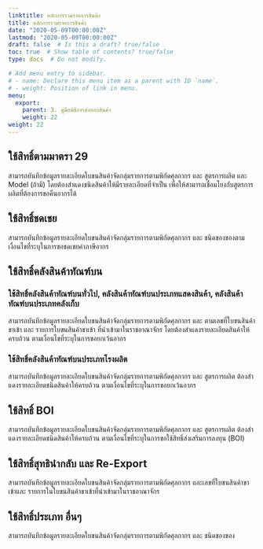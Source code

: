 ```yaml
---
linktitle: หลักการรวมรายการสินค้า
title: หลักการรวมรายการสินค้า
date: "2020-05-09T00:00:00Z"
lastmod: "2020-05-09T00:00:00Z"
draft: false  # Is this a draft? true/false
toc: true  # Show table of contents? true/false
type: docs  # Do not modify.

# Add menu entry to sidebar.
# - name: Declare this menu item as a parent with ID `name`.
# - weight: Position of link in menu.
menu:
  export:
    parent: 3. คู่มือพิธีการส่งออกสินค้า
    weight: 22
weight: 22
---
```



## ใช้สิทธิ์ตามมาตรา 29
สามารถบันทึกข้อมูลรายละเอียดใบขนสินค้าจัดกลุ่มรายการตามพิกัดศุลกากร และ สูตรการผลิต และ Model (ถ้ามี) โดยต้องสําแดงชนิดสินค้าให้มีรายละเอียดที่จําเป็น เพื่อให้สามารถเชื่อมโยงกับสูตรการผลิตที่ต้องการขอคืนอากรได้

## ใช้สิทธิ์ชดเชย 
สามารถบันทึกข้อมูลรายละเอียดใบขนสินค้าจัดกลุ่มรายการตามพิกัดศุลกากร และ ชนิดของของตามเงื่อนไขที่ระบุในการขอชดเชยค่าภาษีอากร

## ใช้สิทธิ์คลังสินค้าทัณฑ์บน

### ใช้สิทธิ์คลังสินค้าทัณฑ์บนทั่วไป, คลังสินค้าทัณฑ์บนประเภทแสดงสินค้า, คลังสินค้าทัณฑ์บนประเภทคลังเก็บ

สามารถบันทึกข้อมูลรายละเอียดใบขนสินค้าจัดกลุ่มรายการตามพิกัดศุลกากร และ ตามเลขที่ใบขนสินค้าขาเข้า และ รายการใบขนสินค้าขาเข้า ที่นําเข้ามาในราชอาณาจักร โดยต้องสําแดงรายละเอียดสินค้าให้ครบถ้วน ตามเงื่อนไขที่ระบุในการขอยกเว้นอากร

### ใช้สิทธิ์คลังสินค้าทัณฑ์บนประเภทโรงผลิต

สามารถบันทึกข้อมูลรายละเอียดใบขนสินค้าจัดกลุ่มรายการตามพิกัดศุลกากร และ สูตรการผลิต ต้องสําแดงรายละเอียดชนิดสินค้าให้ครบถ้วน ตามเงื่อนไขที่ระบุในการขอยกเว้นอากร

## ใช้สิทธิ์ BOI
สามารถบันทึกข้อมูลรายละเอียดใบขนสินค้าจัดกลุ่มรายการตามพิกัดศุลกากร และ สูตรการผลิต ต้องสําแดงรายละเอียดชนิดสินค้าให้ครบถ้วน ตามเงื่อนไขที่ระบุในการขอใช้สิทธิ์ส่งเสริมการลงทุน (BOI)

## ใช้สิทธิ์สุทธินํากลับ และ Re-Export

สามารถบันทึกข้อมูลรายละเอียดใบขนสินค้าจัดกลุ่มรายการตามพิกัดศุลกากร และเลขที่ใบขนสินค้าขาเข้าและ รายการในใบขนสินค้าขาเข้าที่นําเข้ามาในราชอาณาจักร

## ใช้สิทธิ์ประเภท อื่นๆ
สามารถบันทึกข้อมูลรายละเอียดใบขนสินค้าจัดกลุ่มรายการตามพิกัดศุลกากร และ ชนิดของของ
